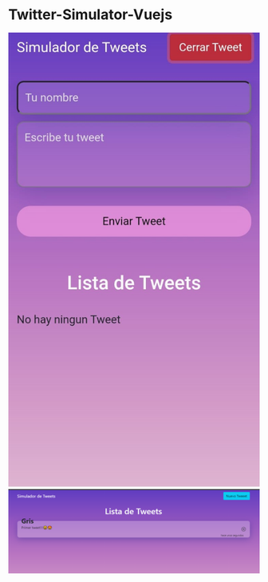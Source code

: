 # Twitter-Simulator-Vuejs

<img src="https://github.com/GrisGGG/Twitter-Simulator-Vuejs/blob/main/public/tweetform%20(2).jpg?raw=true">  
<img src="https://github.com/GrisGGG/Twitter-Simulator-Vuejs/blob/main/public/Tweet.png?raw=true">
